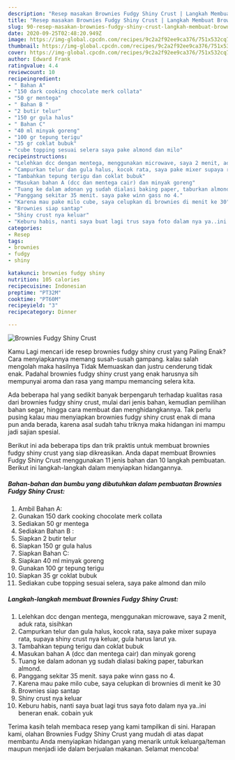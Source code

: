 ```yaml
---
description: "Resep masakan Brownies Fudgy Shiny Crust | Langkah Membuat Brownies Fudgy Shiny Crust Yang Sedap"
title: "Resep masakan Brownies Fudgy Shiny Crust | Langkah Membuat Brownies Fudgy Shiny Crust Yang Sedap"
slug: 90-resep-masakan-brownies-fudgy-shiny-crust-langkah-membuat-brownies-fudgy-shiny-crust-yang-sedap
date: 2020-09-25T02:48:20.949Z
image: https://img-global.cpcdn.com/recipes/9c2a2f92ee9ca376/751x532cq70/brownies-fudgy-shiny-crust-foto-resep-utama.jpg
thumbnail: https://img-global.cpcdn.com/recipes/9c2a2f92ee9ca376/751x532cq70/brownies-fudgy-shiny-crust-foto-resep-utama.jpg
cover: https://img-global.cpcdn.com/recipes/9c2a2f92ee9ca376/751x532cq70/brownies-fudgy-shiny-crust-foto-resep-utama.jpg
author: Edward Frank
ratingvalue: 4.4
reviewcount: 10
recipeingredient:
- " Bahan A"
- "150 dark cooking chocolate merk collata"
- "50 gr mentega"
- " Bahan B "
- "2 butir telur"
- "150 gr gula halus"
- " Bahan C"
- "40 ml minyak goreng"
- "100 gr tepung terigu"
- "35 gr coklat bubuk"
- "cube topping sesuai selera saya pake almond dan milo"
recipeinstructions:
- "Lelehkan dcc dengan mentega, menggunakan microwave, saya 2 menit, aduk rata, sisihkan"
- "Campurkan telur dan gula halus, kocok rata, saya pake mixer supaya rata, supaya shiny crust nya keluar, gula harus larut ya."
- "Tambahkan tepung terigu dan coklat bubuk"
- "Masukan bahan A (dcc dan mentega cair) dan minyak goreng"
- "Tuang ke dalam adonan yg sudah dialasi baking paper, taburkan almond."
- "Panggang sekitar 35 menit. saya pake winn gass no 4."
- "Karena mau pake milo cube, saya celupkan di brownies di menit ke 30"
- "Brownies siap santap"
- "Shiny crust nya keluar"
- "Keburu habis, nanti saya buat lagi trus saya foto dalam nya ya..ini beneran enak. cobain yuk"
categories:
- Resep
tags:
- brownies
- fudgy
- shiny

katakunci: brownies fudgy shiny 
nutrition: 105 calories
recipecuisine: Indonesian
preptime: "PT32M"
cooktime: "PT60M"
recipeyield: "3"
recipecategory: Dinner

---
```



![Brownies Fudgy Shiny Crust](https://img-global.cpcdn.com/recipes/9c2a2f92ee9ca376/751x532cq70/brownies-fudgy-shiny-crust-foto-resep-utama.jpg)

Kamu Lagi mencari ide resep brownies fudgy shiny crust yang Paling Enak? Cara menyiapkannya memang susah-susah gampang. kalau salah mengolah maka hasilnya Tidak Memuaskan dan justru cenderung tidak enak. Padahal brownies fudgy shiny crust yang enak harusnya sih mempunyai aroma dan rasa yang mampu memancing selera kita.

Ada beberapa hal yang sedikit banyak berpengaruh terhadap kualitas rasa dari brownies fudgy shiny crust, mulai dari jenis bahan, kemudian pemilihan bahan segar, hingga cara membuat dan menghidangkannya. Tak perlu pusing kalau mau menyiapkan brownies fudgy shiny crust enak di mana pun anda berada, karena asal sudah tahu triknya maka hidangan ini mampu jadi sajian spesial.




Berikut ini ada beberapa tips dan trik praktis untuk membuat brownies fudgy shiny crust yang siap dikreasikan. Anda dapat membuat Brownies Fudgy Shiny Crust menggunakan 11 jenis bahan dan 10 langkah pembuatan. Berikut ini langkah-langkah dalam menyiapkan hidangannya.

<!--inarticleads1-->

##### Bahan-bahan dan bumbu yang dibutuhkan dalam pembuatan Brownies Fudgy Shiny Crust:

1. Ambil  Bahan A:
1. Gunakan 150 dark cooking chocolate merk collata
1. Sediakan 50 gr mentega
1. Sediakan  Bahan B :
1. Siapkan 2 butir telur
1. Siapkan 150 gr gula halus
1. Siapkan  Bahan C:
1. Siapkan 40 ml minyak goreng
1. Gunakan 100 gr tepung terigu
1. Siapkan 35 gr coklat bubuk
1. Sediakan cube topping sesuai selera, saya pake almond dan milo




<!--inarticleads2-->

##### Langkah-langkah membuat Brownies Fudgy Shiny Crust:

1. Lelehkan dcc dengan mentega, menggunakan microwave, saya 2 menit, aduk rata, sisihkan
1. Campurkan telur dan gula halus, kocok rata, saya pake mixer supaya rata, supaya shiny crust nya keluar, gula harus larut ya.
1. Tambahkan tepung terigu dan coklat bubuk
1. Masukan bahan A (dcc dan mentega cair) dan minyak goreng
1. Tuang ke dalam adonan yg sudah dialasi baking paper, taburkan almond.
1. Panggang sekitar 35 menit. saya pake winn gass no 4.
1. Karena mau pake milo cube, saya celupkan di brownies di menit ke 30
1. Brownies siap santap
1. Shiny crust nya keluar
1. Keburu habis, nanti saya buat lagi trus saya foto dalam nya ya..ini beneran enak. cobain yuk




Terima kasih telah membaca resep yang kami tampilkan di sini. Harapan kami, olahan Brownies Fudgy Shiny Crust yang mudah di atas dapat membantu Anda menyiapkan hidangan yang menarik untuk keluarga/teman maupun menjadi ide dalam berjualan makanan. Selamat mencoba!
